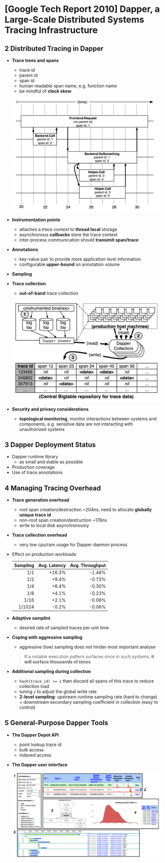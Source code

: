 # [Google Tech Report 2010] Dapper, a Large-Scale Distributed Systems Tracing Infrastructure

## 2 Distributed Tracing in Dapper

- **Trace trees and spans**
  - trace id
  - parent id
  - span id
  - human readable span name, e.g. function name
  - be mindful of **clock skew**

  ![dapper01](images/dapper01.png)

- **Instrumentation points**
  - attaches a *trace context* to **thread local** storage
  - asynchronous **callbacks** store the trace context
  - inter-process communication should **transimit span/trace**
- **Annotations**
  - key-value pair to provide more application level information
  - configurable **upper-bound** on annotation volume
- **Sampling**
- **Trace collection**
  - **out-of-band** trace collection

  ![dapper02](images/dapper02.png)

- **Security and privacy considerations**
  - **topological monitoring**, monitor interactions between systems and components, e.g. sensitive data are not interacting with unauthorized systems

## 3 Dapper Deployment Status

- Dapper runtime library
  - as small and stable as possible
- Production coverage
- Use of trace annotations

## 4 Managing Tracing Overhead

- **Trace generation overhead**
  - root span creation/destruction ~204ns, need to allocate **globally unique trace id**
  - non-root span creation/destruction ~176ns
  - write to local disk asynchronously
- **Trace collection overhead**
  - very low cpu/ram usage for Dapper daemon process
- Effect on production workloads
  
  |Sampling|Avg. Latency|Avg. Throughput|
  |     -: |         -: |            -: |
  |    1/1 |     +16.3% |        -1.48% |
  |    1/2 |      +9.4% |        -0.73% |
  |    1/4 |      +6.4% |        -0.30% |
  |    1/8 |      +4.1% |        -0.23% |
  |   1/16 |      +2.1% |        -0.08% |
  | 1/1024 |      -0.2% |        -0.06% |

- **Adaptive samplint**
  - desired rate of sampled traces per unit time
- **Coping with aggressive sampling**
  - aggressive (low) sampling does not hinder most important analyse

  > If a notable execution pattern surfaces once in such systems, **it will surface thousands of times**

- **Additional sampling during collection**
  - `hash(trace_id) >= z` then discard all spans of this trace to reduce collection load
  - tuning `z` to adjust the global write rate
  - **2-level sampling**: upstream runtime sampling rate (hard to change) + downstream secondary sampling coefficient in collection (easy to control)

## 5 General-Purpose Dapper Tools

- **The Dapper Depot API**
  - point lookup trace id
  - bulk access
  - indexed access
- **The Dapper user interface**

  ![dapper03](images/dapper03.png)
